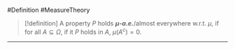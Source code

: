 #Definition #MeasureTheory 

> [!definition]
> A property $P$ holds ***$\mu$-a.e.***/almost everywhere w.r.t. $\mu$, if for all $A \subseteq \Omega$, if it $P$ holds in $A$, $\mu(A^c)=0$.
---